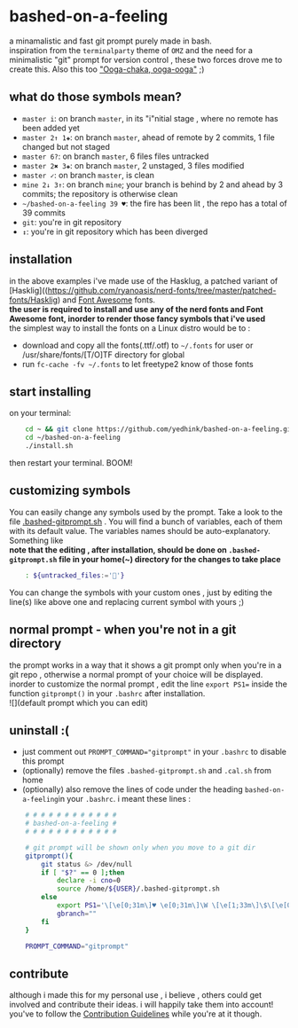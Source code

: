# bashed-on-a-feeling   
a minamalistic and fast git prompt purely made in bash.  
inspiration from the `terminalparty` theme of `OMZ` and the need for a minimalistic "git" prompt for version control , these two forces drove me to create this. Also this too ["Ooga-chaka, ooga-ooga"](https://youtu.be/NrI-UBIB8Jki) ;)  


## what do those symbols mean?

* ``master i``: on branch ``master``, in its "i"nitial stage , where no remote has been added yet   
* ``master 2↑ 1✚``: on branch ``master``, ahead of remote by 2 commits, 1 file changed but not staged
* ``master 6?``: on branch ``master``, 6 files files untracked
* ``master 2✖ 3✚``: on branch ``master``, 2 unstaged, 3 files modified
* ``master ✓``: on branch ``master``, is clean
* ``mine 2↓ 3↑``: on branch ``mine``; your branch is behind by 2 and ahead by 3 commits; the repository is otherwise clean
* ``~/bashed-on-a-feeling 39 ♥``: the fire has been lit , the repo has a total of 39 commits 
* ``git``: you're in git repository 
* ``↕``: you're in git repository which has been diverged 

## installation
in the above examples i've made use of the Hasklug, a patched variant of [Hasklig]((https://github.com/ryanoasis/nerd-fonts/tree/master/patched-fonts/Hasklig) and [Font Awesome](https://github.com/FortAwesome/Font-Awesome) fonts.  
**the user is required to install and use any of the nerd fonts and Font Awesome font, inorder to render those fancy symbols that i've used**      
the simplest way to install the fonts on a Linux distro would be to :  
* download and copy all the fonts(.ttf/.otf) to `~/.fonts` for user or /usr/share/fonts/[T/O]TF directory for global
* run `fc-cache -fv ~/.fonts` to let freetype2 know of those fonts

## start installing

on  your terminal:  
```bash
	cd ~ && git clone https://github.com/yedhink/bashed-on-a-feeling.git
	cd ~/bashed-on-a-feeling
	./install.sh
```
then restart your terminal. BOOM!  

## customizing symbols

You can easily change any symbols used by the prompt. Take a look to the file [.bashed-gitprompt.sh]() . You will find a bunch of variables, each of them with its default value. The variables names should be auto-explanatory. Something like  
**note that the editing , after installation, should be done on `.bashed-gitprompt.sh` file in your home(~) directory for the changes to take place**  

```bash
	: ${untracked_files:=''}
```  
You can change the symbols with your custom ones , just by editing the line(s) like above one and replacing current symbol with yours ;)

## normal prompt - when you're not in a git directory  
the prompt works in a way that it shows a git prompt only when you're in a git repo , otherwise a normal prompt of your choice will be displayed. inorder to customize the normal prompt , edit the line `export PS1=` inside the function `gitprompt()` in your `.bashrc` after installation.  
![](default prompt which you can edit)  

## uninstall :(  
* just comment out `PROMPT_COMMAND="gitprompt"` in your `.bashrc` to disable this prompt
* (optionally) remove the files `.bashed-gitprompt.sh` and `.cal.sh` from home
* (optionally) also remove the lines of code under the heading `bashed-on-a-feeling`in your `.bashrc`. i meant these lines :  
```bash
	# # # # # # # # # # # #
	# bashed-on-a-feeling #
	# # # # # # # # # # # #

	# git prompt will be shown only when you move to a git dir
	gitprompt(){
		git status &> /dev/null
		if [ "$?" == 0 ];then
			declare -i cno=0
			source /home/${USER}/.bashed-gitprompt.sh
		else
			export PS1='\[\e[0;31m\]♥ \e[0;31m\]\W \[\e[1;33m\]\$\[\e[0m\] '
			gbranch=""
		fi
	}

	PROMPT_COMMAND="gitprompt"
```
## contribute  
although i made this for my personal use , i believe , others could get involved and contribute their ideas. i will happily take them into account!  
you've to follow the [Contribution Guidelines]() while you're at it though.
